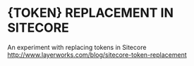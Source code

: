 # {TOKEN} REPLACEMENT IN SITECORE
An experiment with replacing tokens in Sitecore
http://www.layerworks.com/blog/sitecore-token-replacement
